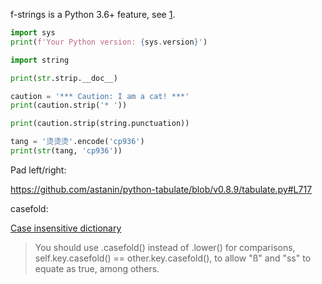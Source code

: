 f-strings is a Python 3.6+ feature, see [1](https://github.com/ShivamSarodia/ShivyC/pull/43/).

```python
import sys
print(f'Your Python version: {sys.version}')
```

```python
import string

print(str.strip.__doc__)

caution = '*** Caution: I am a cat! ***'
print(caution.strip('* '))

print(caution.strip(string.punctuation))
```

```python
tang = '烫烫烫'.encode('cp936')
print(str(tang, 'cp936'))
```

Pad left/right:

https://github.com/astanin/python-tabulate/blob/v0.8.9/tabulate.py#L717

casefold:

[Case insensitive dictionary](https://stackoverflow.com/questions/2082152/case-insensitive-dictionary)

> You should use .casefold() instead of .lower() for comparisons, self.key.casefold() == other.key.casefold(), to allow "ß" and "ss" to equate as true, among others.
